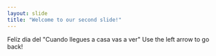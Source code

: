 ```yaml
---
layout: slide
title: "Welcome to our second slide!"
---
```

Felíz dia del "Cuando llegues a casa vas a ver"
Use the left arrow to go back!
